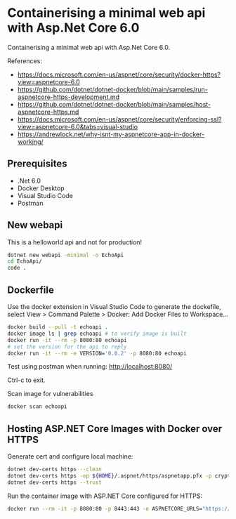 # Containerising a minimal web api with Asp.Net Core 6.0

Containerising a minimal web api with Asp.Net Core 6.0.

References:

* <https://docs.microsoft.com/en-us/aspnet/core/security/docker-https?view=aspnetcore-6.0>
* <https://github.com/dotnet/dotnet-docker/blob/main/samples/run-aspnetcore-https-development.md>
* <https://github.com/dotnet/dotnet-docker/blob/main/samples/host-aspnetcore-https.md>
* <https://docs.microsoft.com/en-us/aspnet/core/security/enforcing-ssl?view=aspnetcore-6.0&tabs=visual-studio>
* <https://andrewlock.net/why-isnt-my-aspnetcore-app-in-docker-working/>

## Prerequisites

* .Net 6.0
* Docker Desktop
* Visual Studio Code
* Postman

## New webapi

This is a helloworld api and not for production!

```sh
dotnet new webapi -minimal -o EchoApi
cd EchoApi/
code .
```

## Dockerfile

Use the docker extension in Visual Studio Code to generate the dockefile, select View > Command Palette > Docker: Add Docker Files to Workspace...

```sh
docker build --pull -t echoapi . 
docker image ls | grep echoapi # to verify image is built
docker run -it --rm -p 8080:80 echoapi
# set the version for the api to reply 
docker run -it --rm -e VERSION='0.0.2' -p 8080:80 echoapi
```

Test using postman when running:
<http://localhost:8080/>

Ctrl-c to exit.

Scan image for vulnerabilities

```sh
docker scan echoapi
```

## Hosting ASP.NET Core Images with Docker over HTTPS

Generate cert and configure local machine:

```sh
dotnet dev-certs https --clean
dotnet dev-certs https -ep ${HOME}/.aspnet/https/aspnetapp.pfx -p crypticpassword
dotnet dev-certs https --trust
```

Run the container image with ASP.NET Core configured for HTTPS:

```sh
docker run --rm -it -p 8080:80 -p 8443:443 -e ASPNETCORE_URLS="https://+;http://+" -e ASPNETCORE_HTTPS_PORT=8443 -e ASPNETCORE_Kestrel__Certificates__Default__Password="crypticpassword" -e ASPNETCORE_Kestrel__Certificates__Default__Path=/https/aspnetapp.pfx -v ${HOME}/.aspnet/https:/https/ echoapi

```
